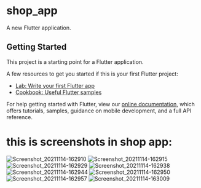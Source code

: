 # shop_app

A new Flutter application.

## Getting Started

This project is a starting point for a Flutter application.

A few resources to get you started if this is your first Flutter project:

- [Lab: Write your first Flutter app](https://flutter.dev/docs/get-started/codelab)
- [Cookbook: Useful Flutter samples](https://flutter.dev/docs/cookbook)

For help getting started with Flutter, view our
[online documentation](https://flutter.dev/docs), which offers tutorials,
samples, guidance on mobile development, and a full API reference.

# this is screenshots in shop app:

![Screenshot_20211114-162910](https://user-images.githubusercontent.com/49617199/141686140-5c4097bd-8f83-401e-b40a-ec6d4a595c2e.jpg)
![Screenshot_20211114-162915](https://user-images.githubusercontent.com/49617199/141686183-4ac966fa-a33f-4960-a540-bf7f310df86b.jpg)
![Screenshot_20211114-162929](https://user-images.githubusercontent.com/49617199/141686189-7fc671c3-76d6-4ba6-b47e-f106c871929e.jpg)
![Screenshot_20211114-162938](https://user-images.githubusercontent.com/49617199/141686193-89a0cbb3-39b8-468c-bb4d-3d6399244488.jpg)
![Screenshot_20211114-162944](https://user-images.githubusercontent.com/49617199/141686195-429708fc-2872-4281-bf66-9cb5f6c3ce89.jpg)
![Screenshot_20211114-162950](https://user-images.githubusercontent.com/49617199/141686197-4f19e394-06e1-4b47-b148-d6338610294f.jpg)
![Screenshot_20211114-162957](https://user-images.githubusercontent.com/49617199/141686199-db6e0575-2ba4-4bf7-bec0-5dacaa344cdb.jpg)
![Screenshot_20211114-163009](https://user-images.githubusercontent.com/49617199/141686201-5894dc95-24dd-4f45-a001-c2db2c4c7da7.jpg)
